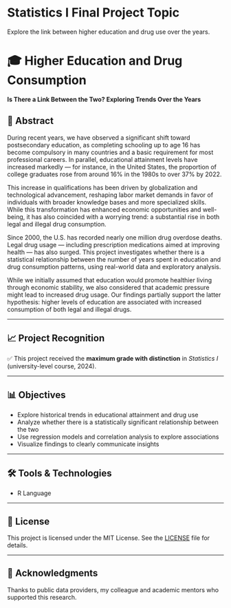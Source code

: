 # Statistics I Final Project Topic
Explore the link between higher education and drug use over the years.

# 🎓 Higher Education and Drug Consumption  
**Is There a Link Between the Two? Exploring Trends Over the Years**

## 🧠 Abstract

During recent years, we have observed a significant shift toward postsecondary education, as completing schooling up to age 16 has become compulsory in many countries and a basic requirement for most professional careers. In parallel, educational attainment levels have increased markedly — for instance, in the United States, the proportion of college graduates rose from around 16% in the 1980s to over 37% by 2022.

This increase in qualifications has been driven by globalization and technological advancement, reshaping labor market demands in favor of individuals with broader knowledge bases and more specialized skills. While this transformation has enhanced economic opportunities and well-being, it has also coincided with a worrying trend: a substantial rise in both legal and illegal drug consumption.

Since 2000, the U.S. has recorded nearly one million drug overdose deaths. Legal drug usage — including prescription medications aimed at improving health — has also surged. This project investigates whether there is a statistical relationship between the number of years spent in education and drug consumption patterns, using real-world data and exploratory analysis.

While we initially assumed that education would promote healthier living through economic stability, we also considered that academic pressure might lead to increased drug usage. Our findings partially support the latter hypothesis: higher levels of education are associated with increased consumption of both legal and illegal drugs.

---

## 📈 Project Recognition

✅ This project received the **maximum grade with distinction** in *Statistics I* (university-level course, 2024).

---

## 📊 Objectives

- Explore historical trends in educational attainment and drug use
- Analyze whether there is a statistically significant relationship between the two
- Use regression models and correlation analysis to explore associations
- Visualize findings to clearly communicate insights

---
## 🛠️ Tools & Technologies

- R Language
---

## 📄 License

This project is licensed under the MIT License. See the [LICENSE](./LICENSE) file for details.

---

## 🙌 Acknowledgments

Thanks to public data providers, my colleague and academic mentors who supported this research.
